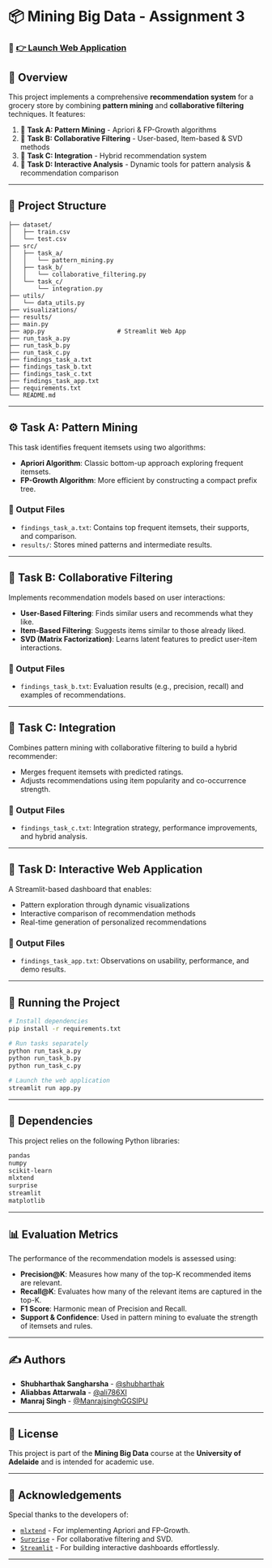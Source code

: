 # 📦 Mining Big Data - Assignment 3

### 🔗 [👉 Launch Web Application](https://mbd-assignment.streamlit.app/)

## 🧠 Overview
This project implements a comprehensive **recommendation system** for a grocery store by combining **pattern mining** and **collaborative filtering** techniques. It features:

1. 🧾 **Task A: Pattern Mining** - Apriori & FP-Growth algorithms  
2. 👥 **Task B: Collaborative Filtering** - User-based, Item-based & SVD methods  
3. 🔗 **Task C: Integration** - Hybrid recommendation system  
4. 🧪 **Task D: Interactive Analysis** - Dynamic tools for pattern analysis & recommendation comparison

---

## 📁 Project Structure
```text
├── dataset/                  
│   ├── train.csv             
│   └── test.csv              
├── src/                      
│   ├── task_a/               
│   │   └── pattern_mining.py 
│   ├── task_b/               
│   │   └── collaborative_filtering.py  
│   └── task_c/               
│       └── integration.py    
├── utils/                    
│   └── data_utils.py         
├── visualizations/           
├── results/                  
├── main.py                   
├── app.py                    # Streamlit Web App
├── run_task_a.py             
├── run_task_b.py             
├── run_task_c.py             
├── findings_task_a.txt       
├── findings_task_b.txt       
├── findings_task_c.txt       
├── findings_task_app.txt     
├── requirements.txt          
└── README.md                 
```
---

## ⚙️ Task A: Pattern Mining

This task identifies frequent itemsets using two algorithms:

- **Apriori Algorithm**: Classic bottom-up approach exploring frequent itemsets.
- **FP-Growth Algorithm**: More efficient by constructing a compact prefix tree.

### 📄 Output Files
- `findings_task_a.txt`: Contains top frequent itemsets, their supports, and comparison.
- `results/`: Stores mined patterns and intermediate results.

---

## 🤝 Task B: Collaborative Filtering

Implements recommendation models based on user interactions:

- **User-Based Filtering**: Finds similar users and recommends what they like.
- **Item-Based Filtering**: Suggests items similar to those already liked.
- **SVD (Matrix Factorization)**: Learns latent features to predict user-item interactions.

### 📄 Output Files
- `findings_task_b.txt`: Evaluation results (e.g., precision, recall) and examples of recommendations.

---

## 🔗 Task C: Integration

Combines pattern mining with collaborative filtering to build a hybrid recommender:

- Merges frequent itemsets with predicted ratings.
- Adjusts recommendations using item popularity and co-occurrence strength.

### 📄 Output Files
- `findings_task_c.txt`: Integration strategy, performance improvements, and hybrid analysis.

---

## 🧪 Task D: Interactive Web Application

A Streamlit-based dashboard that enables:

- Pattern exploration through dynamic visualizations
- Interactive comparison of recommendation methods
- Real-time generation of personalized recommendations

### 📄 Output Files
- `findings_task_app.txt`: Observations on usability, performance, and demo results.

---

## 🚀 Running the Project

```bash
# Install dependencies
pip install -r requirements.txt

# Run tasks separately
python run_task_a.py
python run_task_b.py
python run_task_c.py

# Launch the web application
streamlit run app.py
```
---

## 🧩 Dependencies

This project relies on the following Python libraries:

```txt
pandas
numpy
scikit-learn
mlxtend
surprise
streamlit
matplotlib
```
---

## 📊 Evaluation Metrics

The performance of the recommendation models is assessed using:

- **Precision@K**: Measures how many of the top-K recommended items are relevant.
- **Recall@K**: Evaluates how many of the relevant items are captured in the top-K.
- **F1 Score**: Harmonic mean of Precision and Recall.
- **Support & Confidence**: Used in pattern mining to evaluate the strength of itemsets and rules.

---

## ✍️ Authors

- **Shubharthak Sangharsha** - [@shubharthak](https://shubharthaksangharsha.github.io/)
- **Aliabbas Attarwala** - [@ali786XI](https://github.com/ali786XI)
- **Manraj Singh** - [@ManrajsinghGGSIPU](https://github.com/ManrajsinghGGSIPU)


---

## 📜 License

This project is part of the **Mining Big Data** course at the **University of Adelaide** and is intended for academic use.

---

## 🙌 Acknowledgements

Special thanks to the developers of:

- [`mlxtend`](http://rasbt.github.io/mlxtend/) - For implementing Apriori and FP-Growth.
- [`Surprise`](https://surpriselib.com/) - For collaborative filtering and SVD.
- [`Streamlit`](https://streamlit.io/) - For building interactive dashboards effortlessly.

---





